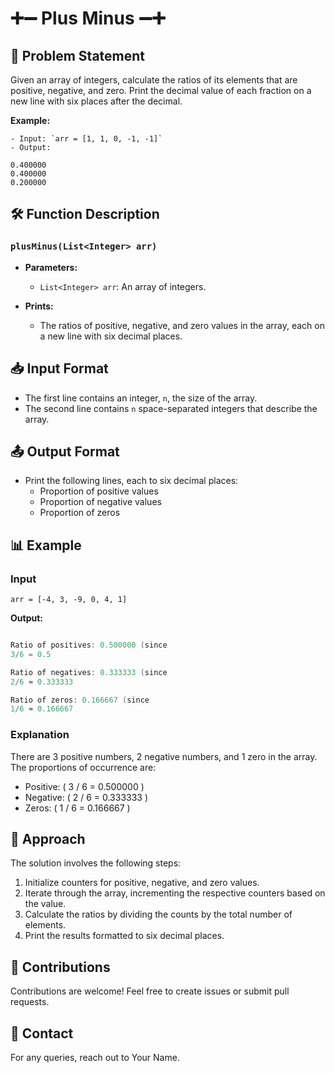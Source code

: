# ➕➖ Plus Minus ➖➕

## 📖 Problem Statement

Given an array of integers, calculate the ratios of its elements that are positive, negative, and zero. Print the decimal value of each fraction on a new line with six places after the decimal.

**Example:**

```
- Input: `arr = [1, 1, 0, -1, -1]`
- Output:

0.400000
0.400000
0.200000

```

## 🛠️ Function Description

### `plusMinus(List<Integer> arr)`

- **Parameters:**

  - `List<Integer> arr`: An array of integers.

- **Prints:**
  - The ratios of positive, negative, and zero values in the array, each on a new line with six decimal places.

## 📥 Input Format

- The first line contains an integer, `n`, the size of the array.
- The second line contains `n` space-separated integers that describe the array.

## 📤 Output Format

- Print the following lines, each to six decimal places:
  - Proportion of positive values
  - Proportion of negative values
  - Proportion of zeros

## 📊 Example

### Input

```
arr = [-4, 3, -9, 0, 4, 1]

```

**Output:**

```java

Ratio of positives: 0.500000 (since
3/6 = 0.5

Ratio of negatives: 0.333333 (since
2/6 ≈ 0.333333

Ratio of zeros: 0.166667 (since
1/6 ≈ 0.166667
```

### Explanation

There are 3 positive numbers, 2 negative numbers, and 1 zero in the array. The proportions of occurrence are:

- Positive: \( 3 / 6 = 0.500000 \)
- Negative: \( 2 / 6 = 0.333333 \)
- Zeros: \( 1 / 6 = 0.166667 \)

## 🧠 Approach

The solution involves the following steps:

1. Initialize counters for positive, negative, and zero values.
2. Iterate through the array, incrementing the respective counters based on the value.
3. Calculate the ratios by dividing the counts by the total number of elements.
4. Print the results formatted to six decimal places.

## 🤗 Contributions

Contributions are welcome! Feel free to create issues or submit pull requests.

## 📧 Contact

For any queries, reach out to Your Name.
